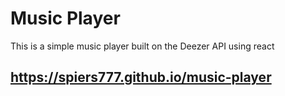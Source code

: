 # Music Player

This is a simple music player built on the Deezer API using react

## https://spiers777.github.io/music-player
